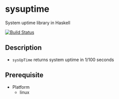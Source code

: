 # sysuptime

System uptime library in Haskell

[![Build Status](https://travis-ci.org/IMOKURI/sysuptime.svg?branch=master)](https://travis-ci.org/IMOKURI/sysuptime)

## Description

* `sysUpTime` returns system uptime in 1/100 seconds


## Prerequisite

* Platform
    - linux

